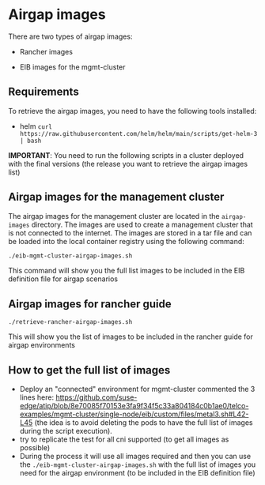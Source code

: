# Airgap images 

There are two types of airgap images:

- Rancher images

- EIB images for the mgmt-cluster 

## Requirements

To retrieve the airgap images, you need to have the following tools installed:

- helm `curl https://raw.githubusercontent.com/helm/helm/main/scripts/get-helm-3 | bash`

**IMPORTANT**: You need to run the following scripts in a cluster deployed with the final versions (the release you want to retrieve the airgap images list)


## Airgap images for the management cluster

The airgap images for the management cluster are located in the `airgap-images` directory. The images are used to create a management cluster that is not connected to the internet. The images are stored in a tar file and can be loaded into the local container registry using the following command:

```bash
./eib-mgmt-cluster-airgap-images.sh
```

This command will show you the full list images to be included in the EIB definition file for airgap scenarios


## Airgap images for rancher guide

``` 
./retrieve-rancher-airgap-images.sh
```

This will show you the list of images to be included in the rancher guide for airgap environments

## How to get the full list of images

- Deploy an "connected" environment for mgmt-cluster commented the 3 lines here: https://github.com/suse-edge/atip/blob/8e70085f70153e3fa9f34f5c33a804184c0b1ae0/telco-examples/mgmt-cluster/single-node/eib/custom/files/metal3.sh#L42-L45  (the idea is to avoid deleting the pods to have the full list of images during the script execution).
- try to replicate the test for all cni supported (to get all images as possible)
- During the process it will use all images required and then you can use the `./eib-mgmt-cluster-airgap-images.sh` with the full list of images you need for the airgap environment (to be included in the EIB definition file)

